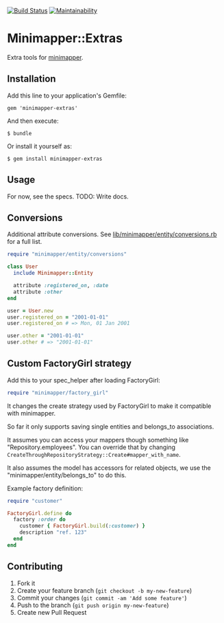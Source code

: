[![Build Status](https://secure.travis-ci.org/barsoom/minimapper-extras.svg)](http://travis-ci.org/barsoom/minimapper-extras)
[![Maintainability](https://api.codeclimate.com/v1/badges/d7d9437801178ad0570b/maintainability)](https://codeclimate.com/github/barsoom/minimapper-extras/maintainability)

# Minimapper::Extras

Extra tools for [minimapper](https://github.com/joakimk/minimapper).

## Installation

Add this line to your application's Gemfile:

    gem 'minimapper-extras'

And then execute:

    $ bundle

Or install it yourself as:

    $ gem install minimapper-extras

## Usage

For now, see the specs. TODO: Write docs.

## Conversions

Additional attribute conversions. See [lib/minimapper/entity/conversions.rb](https://github.com/barsoom/minimapper-extras/blob/master/lib/minimapper/entity/conversions.rb) for a full list.

```ruby
require "minimapper/entity/conversions"

class User
  include Minimapper::Entity

  attribute :registered_on, :date
  attribute :other
end

user = User.new
user.registered_on = "2001-01-01"
user.registered_on # => Mon, 01 Jan 2001

user.other = "2001-01-01"
user.other # => "2001-01-01"
```

## Custom FactoryGirl strategy

Add this to your spec_helper after loading FactoryGirl:

```ruby
require "minimapper/factory_girl"
```

It changes the create strategy used by FactoryGirl to make it compatible with minimapper.

So far it only supports saving single entities and belongs_to associations.

It assumes you can access your mappers though something like "Repository.employees". You can override that by
changing `CreateThroughRepositoryStrategy::Create#mapper_with_name`.

It also assumes the model has accessors for related objects, we use the "minimapper/entity/belongs_to" to do this.

Example factory definition:

```ruby
require "customer"

FactoryGirl.define do
  factory :order do
    customer { FactoryGirl.build(:customer) }
    description "ref. 123"
  end
end
```

## Contributing

1. Fork it
2. Create your feature branch (`git checkout -b my-new-feature`)
3. Commit your changes (`git commit -am 'Add some feature'`)
4. Push to the branch (`git push origin my-new-feature`)
5. Create new Pull Request
